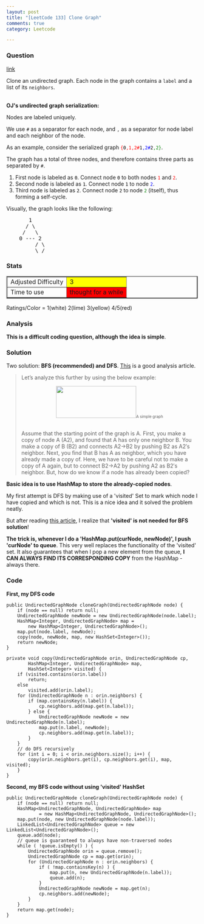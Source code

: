 ```yaml
---
layout: post
title: "[LeetCode 133] Clone Graph"
comments: true
category: Leetcode

---
```


### Question 

[link](https://oj.leetcode.com/problems/clone-graph/)

<div class="question-content bg-color bg-img font-color">

<p class="font-color"></p><p class="font-color">
Clone an undirected graph. Each node in the graph contains a <code>label</code> and a list of its <code>neighbors</code>.
</p>

<div class="bg-color bg-img font-color">
<br>
<b>OJ's undirected graph serialization:</b>

<p class="font-color">
Nodes are labeled uniquely.
</p>

We use <code>#</code> as a separator for each node, and <code>,</code> as a separator for node label and each neighbor of the node.
<p class="font-color"></p>

<p class="font-color">
As an example, consider the serialized graph <code><font color="red">{<font color="black">0</font>,1,2#</font><font color="blue"><font color="black">1</font>,2#</font><font color="green"><font color="black">2</font>,2}</font></code>.
</p>

<p class="font-color">
The graph has a total of three nodes, and therefore contains three parts as separated by <code>#</code>.
</p><ol>
<li>First node is labeled as <code><font color="black">0</font></code>. Connect node <code><font color="black">0</font></code> to both nodes <code><font color="red">1</font></code> and <code><font color="red">2</font></code>.</li>
<li>Second node is labeled as <code><font color="black">1</font></code>. Connect node <code><font color="black">1</font></code> to node <code><font color="blue">2</font></code>.</li>
<li>Third node is labeled as <code><font color="black">2</font></code>. Connect node <code><font color="black">2</font></code> to node <code><font color="green">2</font></code> (itself), thus forming a self-cycle.</li>
</ol>
<p class="font-color"></p>

<p class="font-color">
Visually, the graph looks like the following:
</p><pre class="bg-color bg-img font-color">       1
      / \
     /   \
    0 --- 2
         / \
         \_/
</pre>
<p class="font-color"></p>

</div><p class="font-color"></p>
</div>

### Stats

<table border="2">
	<tr>
		<td>Adjusted Difficulty</td>
		<td bgcolor="yellow">3</td>
	</tr>
	<tr>
		<td>Time to use</td>
		<td bgcolor="red">thought for a while</td>
	</tr>
</table>

Ratings/Color = 1(white) 2(lime) 3(yellow) 4/5(red)

### Analysis

__This is a difficult coding question, although the idea is simple__. 

### Solution

Two solution: __BFS (recommended) and DFS__. [This](http://leetcode.com/2012/05/clone-graph-part-i.html) is a good analysis article. 

<blockquote cite="http://leetcode.com/2012/05/clone-graph-part-i.html">
<p>Let’s analyze this further by using the below example:</p>
<div style="text-align: center; margin-bottom: 30px;"> <a href="http://www.leetcode.com/wp-content/uploads/2012/05/graph.png"><img src="http://www.leetcode.com/wp-content/uploads/2012/05/graph.png" alt="" title="graph" width="211" height="84" class="aligncenter size-full wp-image-1365"></a><span style="font-size: x-small;">A simple graph</span></div>
<p>Assume that the starting point of the graph is A. First, you make a copy of node A (A2), and found that A has only one neighbor B. You make a copy of B (B2) and connects A2-&gt;B2 by pushing B2 as A2′s neighbor. Next, you find that B has A as neighbor, which you have already made a copy of. Here, we have to be careful not to make a copy of A again, but to connect B2-&gt;A2 by pushing A2 as B2′s neighbor. But, how do we know if a node has already been copied?</p>
</blockquote>

__Basic idea is to use HashMap to store the already-copied nodes__. 

My first attempt is DFS by making use of a 'visited' Set to mark which node I have copied and which is not. This is a nice idea and it solved the problem neatly. 

But after reading [this article](http://www.programcreek.com/2012/12/leetcode-clone-graph-java/), I realize that __'visited' is not needed for BFS solution__! 

__The trick is, whenever I do a 'HashMap.put(curNode, newNode)', I push 'curNode' to queue__. This very well replaces the functionality of the 'visited' set. It also guarantees that when I pop a new element from the queue, __I CAN ALWAYS FIND ITS CORRESPONDING COPY__ from the HashMap - always there. 

### Code

__First, my DFS code__

	public UndirectedGraphNode cloneGraph(UndirectedGraphNode node) {
	    if (node == null) return null;
		UndirectedGraphNode newNode = new UndirectedGraphNode(node.label);
		HashMap<Integer, UndirectedGraphNode> map = 
		    new HashMap<Integer, UndirectedGraphNode>();
		map.put(node.label, newNode);
		copy(node, newNode, map, new HashSet<Integer>());
		return newNode;
	}

	private void copy(UndirectedGraphNode orin, UndirectedGraphNode cp,
			HashMap<Integer, UndirectedGraphNode> map,
			HashSet<Integer> visited) {
		if (visited.contains(orin.label))
			return;
		else
			visited.add(orin.label);
		for (UndirectedGraphNode n : orin.neighbors) {
			if (map.containsKey(n.label)) {
				cp.neighbors.add(map.get(n.label));
			} else {
				UndirectedGraphNode newNode = new UndirectedGraphNode(n.label);
				map.put(n.label, newNode);
				cp.neighbors.add(map.get(n.label));
			}
		}
		// do DFS recursively
		for (int i = 0; i < orin.neighbors.size(); i++) {
			copy(orin.neighbors.get(i), cp.neighbors.get(i), map, visited);
		}
	}

__Second, my BFS code without using 'visited' HashSet__

	public UndirectedGraphNode cloneGraph(UndirectedGraphNode node) {
		if (node == null) return null;
		HashMap<UndirectedGraphNode, UndirectedGraphNode> map 
		        = new HashMap<UndirectedGraphNode, UndirectedGraphNode>();
		map.put(node, new UndirectedGraphNode(node.label));
		LinkedList<UndirectedGraphNode> queue = new LinkedList<UndirectedGraphNode>();
		queue.add(node);
		// queue is guaranteed to always have non-traversed nodes
		while ( !queue.isEmpty() ) {
		    UndirectedGraphNode orin = queue.remove();
		    UndirectedGraphNode cp = map.get(orin);
		    for (UndirectedGraphNode n : orin.neighbors) {
    			if ( !map.containsKey(n) ) {
    				map.put(n, new UndirectedGraphNode(n.label));
					queue.add(n);
    			}
				UndirectedGraphNode newNode = map.get(n);
				cp.neighbors.add(newNode);
    		}
		}
		return map.get(node);
	}
